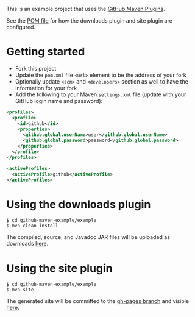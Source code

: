 This is an example project that uses the [GitHub Maven Plugins](https://github.com/github/maven-plugins).

See the [POM file](https://github.com/funthomas424242/github-maven-example/blob/master/example/pom.xml)
for how the downloads plugin and site plugin are configured.

# Getting started

* Fork this project
* Update the `pom.xml` file `<url>` element to be the address of your fork
* Optionally update `<scm>` and `<developers>` section as well to have the information for your fork
* Add the following to your Maven `settings.xml` file (update with your GitHub login name and password):

```xml
<profiles>
  <profile>
    <id>github</id>
    <properties>
      <github.global.userName>user</github.global.userName>
      <github.global.password>password</github.global.password>
    </properties>
  </profile>  
</profiles>

<activeProfiles>
  <activeProfile>github</activeProfile>
</activeProfiles>
```

# Using the downloads plugin

```
$ cd github-maven-example/example
$ mvn clean install
```

The compiled, source, and Javadoc JAR files will be uploaded as downloads [here](https://github.com/funthomas424242/github-maven-example/downloads).

# Using the site plugin

```
$ cd github-maven-example/example
$ mvn site
```

The generated site will be committed to the [gh-pages branch](https://github.com/funthomas424242/github-maven-example/tree/gh-pages) and visible [here](http://funthomas424242.github.com/github-maven-example/).
